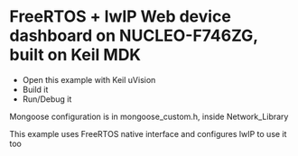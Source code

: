 # FreeRTOS + lwIP Web device dashboard on NUCLEO-F746ZG, built on Keil MDK

- Open this example with Keil uVision
- Build it
- Run/Debug it

Mongoose configuration is in mongoose_custom.h, inside Network_Library

This example uses FreeRTOS native interface and configures lwIP to use it too
